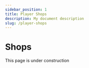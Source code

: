 ```yaml
---
sidebar_position: 1
title: Player Shops
description: My document description
slug: /player-shops
---
```


# Shops

This page is under construction
